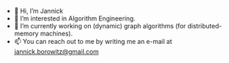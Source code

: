 - 👋 Hi, I’m Jannick
- 👀 I’m interested in Algorithm Engineering.
- 🌱 I’m currently working on (dynamic) graph algorithms (for distributed-memory machines).
- 📫 You can reach out to me by writing me an e-mail at jannick.borowitz@gmail.com

<!---
jabo17/jabo17 is a ✨ special ✨ repository because its `README.md` (this file) appears on your GitHub profile.
You can click the Preview link to take a look at your changes.
--->

